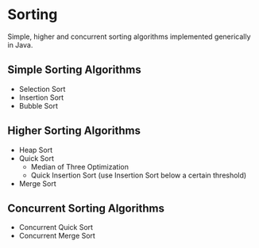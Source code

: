 # Sorting

Simple, higher and concurrent sorting algorithms implemented generically in
Java.

## Simple Sorting Algorithms

- Selection Sort
- Insertion Sort
- Bubble Sort

## Higher Sorting Algorithms

- Heap Sort
- Quick Sort
    - Median of Three Optimization
    - Quick Insertion Sort (use Insertion Sort below a certain threshold)
- Merge Sort

## Concurrent Sorting Algorithms

- Concurrent Quick Sort
- Concurrent Merge Sort

